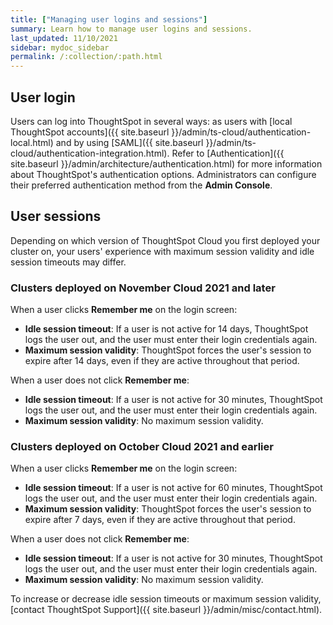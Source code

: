 ```yaml
---
title: ["Managing user logins and sessions"]
summary: Learn how to manage user logins and sessions.
last_updated: 11/10/2021
sidebar: mydoc_sidebar
permalink: /:collection/:path.html
---
```


## User login

Users can log into ThoughtSpot in several ways: as users with [local ThoughtSpot accounts]({{ site.baseurl }}/admin/ts-cloud/authentication-local.html) and by using [SAML]({{ site.baseurl }}/admin/ts-cloud/authentication-integration.html). Refer to [Authentication]({{ site.baseurl }}/admin/architecture/authentication.html) for more information about ThoughtSpot's authentication options. Administrators can configure their preferred authentication method from the **Admin Console**.

## User sessions
Depending on which version of ThoughtSpot Cloud you first deployed your cluster on, your users' experience with maximum session validity and idle session timeouts may differ.

### Clusters deployed on November Cloud 2021 and later

When a user clicks **Remember me** on the login screen:

* **Idle session timeout**: If a user is not active for 14 days, ThoughtSpot logs the user out, and the user must enter their login credentials again.
* **Maximum session validity**: ThoughtSpot forces the user's session to expire after 14 days, even if they are active throughout that period.

When a user does not click **Remember me**:

* **Idle session timeout**: If a user is not active for 30 minutes, ThoughtSpot logs the user out, and the user must enter their login credentials again.
* **Maximum session validity**: No maximum session validity.

### Clusters deployed on October Cloud 2021 and earlier

When a user clicks **Remember me** on the login screen:

* **Idle session timeout**: If a user is not active for 60 minutes, ThoughtSpot logs the user out, and the user must enter their login credentials again.
* **Maximum session validity**: ThoughtSpot forces the user's session to expire after 7 days, even if they are active throughout that period.

When a user does not click **Remember me**:

* **Idle session timeout**: If a user is not active for 30 minutes, ThoughtSpot logs the user out, and the user must enter their login credentials again.
* **Maximum session validity**: No maximum session validity.

To increase or decrease idle session timeouts or maximum session validity, [contact ThoughtSpot Support]({{ site.baseurl }}/admin/misc/contact.html).
